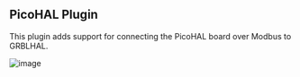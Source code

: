 ## PicoHAL Plugin

This plugin adds support for connecting the PicoHAL board over Modbus to GRBLHAL.

![image](https://user-images.githubusercontent.com/6061539/231016314-3fe6b36d-4816-46b0-a46a-63353316b156.png)

